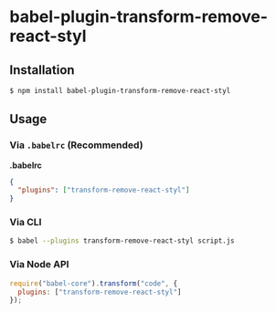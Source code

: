 # babel-plugin-transform-remove-react-styl



## Installation

```sh
$ npm install babel-plugin-transform-remove-react-styl
```

## Usage

### Via `.babelrc` (Recommended)

**.babelrc**

```json
{
  "plugins": ["transform-remove-react-styl"]
}
```

### Via CLI

```sh
$ babel --plugins transform-remove-react-styl script.js
```

### Via Node API

```javascript
require("babel-core").transform("code", {
  plugins: ["transform-remove-react-styl"]
});
```
